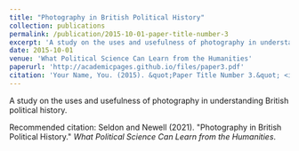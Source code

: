 ```yaml
---
title: "Photography in British Political History"
collection: publications
permalink: /publication/2015-10-01-paper-title-number-3
excerpt: 'A study on the uses and usefulness of photography in understanding British political history.'
date: 2015-10-01
venue: 'What Political Science Can Learn from the Humanities'
paperurl: 'http://academicpages.github.io/files/paper3.pdf'
citation: 'Your Name, You. (2015). &quot;Paper Title Number 3.&quot; <i>Journal 1</i>. 1(3).'
---
```

A study on the uses and usefulness of photography in understanding British political history.

Recommended citation: Seldon and Newell (2021). "Photography in British Political History." <i>What Political Science Can Learn from the Humanities</i>.
